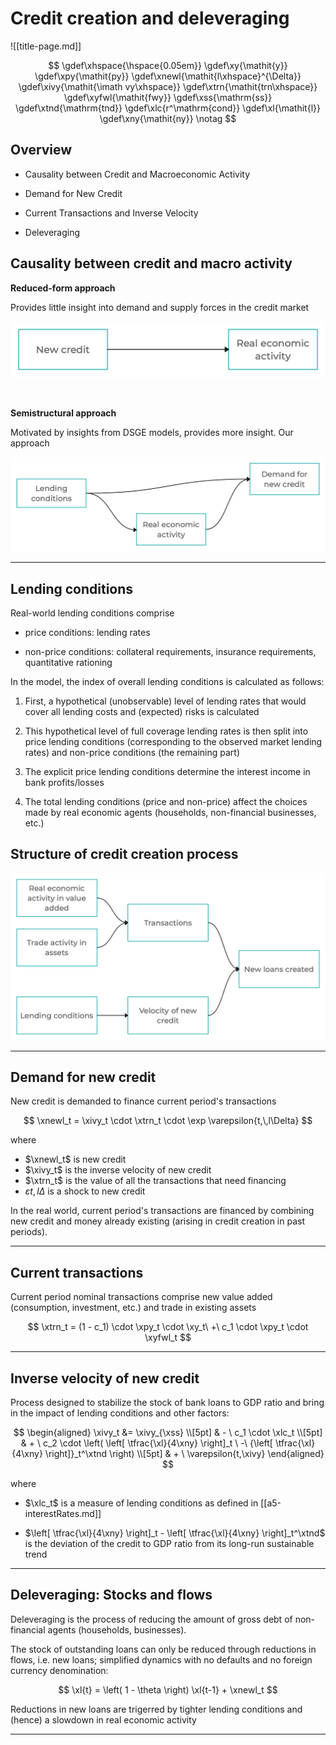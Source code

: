 
# Credit creation and deleveraging

![[title-page.md]]


$$
\gdef\xhspace{\hspace{0.05em}}
\gdef\xy{\mathit{y}}
\gdef\xpy{\mathit{py}}
\gdef\xnewl{\mathit{l\xhspace}^{\Delta}}
\gdef\xivy{\mathit{\imath vy\xhspace}}
\gdef\xtrn{\mathit{trn\xhspace}}
\gdef\xyfwl{\mathit{fwy}}
\gdef\xss{\mathrm{ss}}
\gdef\xtnd{\mathrm{tnd}}
\gdef\xlc{r^\mathrm{cond}}
\gdef\xl{\mathit{l}}
\gdef\xny{\mathit{ny}}
\notag
$$


## Overview


* Causality between Credit and Macroeconomic Activity

* Demand for New Credit

* Current Transactions and Inverse Velocity

* Deleveraging



## Causality between credit and macro activity

__Reduced-form approach__

Provides little insight into demand and supply forces in the credit market

![Reduced-form approach](reduced-form-credit-creation.png)

<br/>

__Semistructural approach__

Motivated by insights from DSGE models, provides more insight. Our approach

![Semistructural credit creation](structural-credit-creation.png)


--------------------------------------------------------------------------------


## Lending conditions

Real-world lending conditions comprise

* price conditions: lending rates

* non-price conditions: collateral requirements, insurance requirements, quantitative rationing

In the model, the index of overall lending conditions is calculated as follows:

1. First, a hypothetical (unobservable) level of lending rates that would cover all lending costs and (expected) risks is calculated

2. This hypothetical level of full coverage lending rates is then split into price lending conditions (corresponding to the observed market lending rates) and non-price conditions (the remaining part)

3. The explicit price lending conditions determine the interest income in bank profits/losses

4. The total lending conditions (price and non-price) affect the choices made by real economic agents (households, non-financial businesses, etc.)



## Structure of credit creation process



![Structure of credit creation process](credit-creation.png)



--------------------------------------------------------------------------------


## Demand for new credit

New credit is demanded to finance current period's transactions

$$
\xnewl_t = \xivy_t \cdot \xtrn_t \cdot \exp \varepsilon{t,\,l\Delta}
$$

where

* $\xnewl_t$ is new credit
* $\xivy_t$ is the inverse velocity of new credit
* $\xtrn_t$ is the value of all the transactions that need financing
* $\varepsilon{t,\,l\Delta}$ is a shock to new credit

In the real world, current period's transactions are financed by combining new credit and money already existing (arising in credit creation in past
periods).


--------------------------------------------------------------------------------


## Current transactions

Current period nominal transactions comprise new value added (consumption,
investment, etc.) and trade in existing assets

$$
\xtrn_t = (1 - c_1) \cdot \xpy_t \cdot \xy_t\ +\ c_1 \cdot \xpy_t \cdot \xyfwl_t
$$


--------------------------------------------------------------------------------


## Inverse velocity of new credit

Process designed to stabilize the stock of bank loans to GDP ratio and
bring in the impact of lending conditions and other factors:

$$
\begin{aligned}
\xivy_t &= \xivy_{\xss} \\[5pt]
& - \ c_1 \cdot \xlc_t \\[5pt]
& + \ c_2 \cdot \left( \left[ \tfrac{\xl}{4\xny} \right]_t
\ -\ {\left[ \tfrac{\xl}{4\xny} \right]}_t^\xtnd \right) \\[5pt]
& + \ \varepsilon{t,\xivy}
\end{aligned}
$$

where

* $\xlc_t$ is a measure of lending conditions as defined in [[a5-interestRates.md]]

* $\left[ \tfrac{\xl}{4\xny} \right]_t - \left[ \tfrac{\xl}{4\xny} \right]_t^\xtnd$
  is the deviation of the credit to GDP ratio from its long-run sustainable
  trend



--------------------------------------------------------------------------------


## Deleveraging: Stocks and flows


Deleveraging is the process of reducing the amount of gross debt of
non-financial agents (households, businesses).

The stock of outstanding loans can only be reduced through reductions in
flows, i.e. new loans; simplified dynamics with no defaults and no foreign
currency denomination:

$$
\xl{t} = \left( 1 - \theta \right) \xl{t-1} + \xnewl_t
$$

Reductions in new loans are trigerred by tighter lending conditions and
(hence) a slowdown in real economic activity

---

